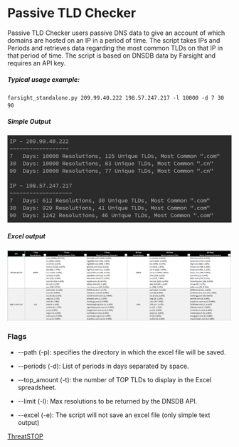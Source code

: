 # Passive TLD Checker
Passive TLD Checker users passive DNS data to give an account of which domains are hosted on an IP in a period of time.
The script takes IPs and Periods and retrieves data regarding the most common TLDs on that IP in that period of time.
The script is based on DNSDB data by Farsight and requires an API key.

##### Typical usage example:
`farsight_standalone.py 209.99.40.222 198.57.247.217 -l 10000 -d 7 30 90`

##### Simple Output
<img src="images/simple.png">

##### Excel output
<img src="images/excel.png">

### Flags


- --path (-p): specifies the directory in which the excel file will be saved.

- --periods (-d): List of periods in days separated by space.

- --top_amount (-t): the number of TOP TLDs to display in the Excel spreadsheet.

- --limit (-l): Max resolutions to be returned by the DNSDB API.

- --excel (-e): The script will not save an excel file (only simple text output)


[ThreatSTOP](http://www.threatstop.com/)
